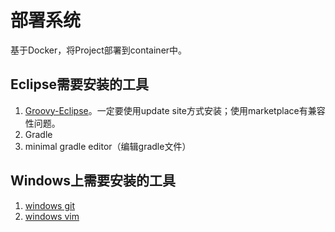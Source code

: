 # 部署系统
基于Docker，将Project部署到container中。

## Eclipse需要安装的工具
1. [Groovy-Eclipse](https://github.com/groovy/groovy-eclipse/wiki)。一定要使用update site方式安装；使用marketplace有兼容性问题。
2. Gradle
3. minimal gradle editor（编辑gradle文件）

## Windows上需要安装的工具
1. [windows git](https://git-scm.com/download/win)
2. [windows vim](http://www.vim.org/download.php)
